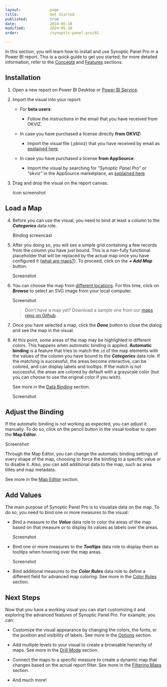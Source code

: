 ```yaml
---
layout:             page
title:              Get Started
published:          true
date:               2024-05-10
modified:           2024-05-10
order:              /synoptic-panel-pro/01

---
```

In this section, you will learn how to install and use Synoptic Panel Pro in a Power BI report. This is a quick guide to get you started; for more detailed information, refer to the [Concepts](../concepts/index) and [Features](../features/index) sections.

## Installation

1. Open a new report on Power BI Desktop or [Power BI Service](https://app.powerbi.com).

2. Import the visual into your report:
            
    - For **beta users**:
        - Follow the instructions in the email that you have received from OKVIZ.

    - In case you have purchased a license directly **from OKVIZ:**
        - Import the visual file (.pbiviz) that you have received by email as [explained here](../../get-started/installation#from-a-file).
    
    - In case you have purchased a license **from AppSource**:
        - Import the visual by searching for *"Synoptic Panel Pro"* or *"okviz"* in the AppSource marketplace, as [explained here](../../get-started/installation#from-appsource).


3. Drag and drop the visual on the report canvas.

    <todo>Icon screenshot</todo>

## Load a Map

4. Before you can use the visual, you need to bind at least a column to the ***Categories*** data role.

    <todo>Binding screencast</todo>

5. After you doing so, you will see a simple grid containing a few records from the column you have just bound. This is a non-fully functional placeholder that will be replaced by the actual map once you have configured it ([what are maps?](../concepts/maps/index)). To proceed, click on the ***+ Add Map*** button.

    <todo>Screenshot</todo>

6. You can choose the map from [different locations](../features/maps-location/index.md). For this time, click on ***Browse*** to select an SVG image from your local computer.

    <todo>Screenshot</todo>

    > Don't have a map yet? Download a sample one from our [maps repo on Github](https://github.com/okviz/synoptic-panel-maps).

7. Once you have selected a map, click the ***Done*** button to close the dialog and see the map in the visual.

8. At this point, some areas of the map may be highlighted in different colors. This happens when  automatic binding is applied. **Automatic binding** is a feature that tries to match the `id` of the map elements with the values of the column you have bound to the ***Categories*** data role. If the matching is successful, the areas become interactive, can be colored, and can display labels and tooltips. If the match is not successful, the areas are colored by default with a grayscale color (but you can choose to use the original color if you wish).

    See more in the [Data Binding](../concepts/data-binding.md) section.

    <todo>Screenshot</todo>

## Adjust the Binding

If the automatic binding is not working as expected, you can adjust it manually. To do so, click on the pencil button in the visual toolbar to open the **Map Editor**.

<todo>Screenshot</todo>

Through the Map Editor, you can change the automatic binding settings of every shape of the map, choosing to force the binding to a specific value or to disable it. Also, you can add additional data to the map, such as area titles and map metadata.

See more in the [Map Editor](../features/map-editor.md) section.

## Add Values

The main purpose of Synoptic Panel Pro is to visualize data on the map. To do so, you need to bind one or more measures to the visual:

- Bind a measure to the ***Value*** data role to color the areas of the map based on that measure or to display its values as labels over the areas.

    <todo>Screenshot</todo>

- Bind one or more measures to the ***Tooltips*** data role to display them as tooltips when hovering over the map areas.

    <todo>Screenshot</todo>

- Bind additional measures to the ***Color Rules*** data role to define a different field for advanced map coloring. See more in the [Color Rules](../features/color-rules.md) section.

## Next Steps

Now that you have a working visual you can start customizing it and exploring the advanced features of Synoptic Panel Pro. For example, you can:

- Customize the visual appearance by changing the colors, the fonts, or the position and visibility of labels. See more in the [Options](../options/index) section.

- Add multiple levels to your visual to create a browsable hierarchy of maps. See more in the [Drill Mode](../features/drill-mode.md) section.

- Connect the maps to a specific measure to create a dynamic map that changes based on the actual report filter. See more in the [Filtering Maps](../features/filtering-maps.md) section.

- And much more!